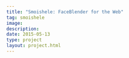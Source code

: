 ```yaml
---
title: "Smoishele: FaceBlender for the Web"
tag: smoishele
image: 
description: 
date: 2015-05-13
type: project
layout: project.html
---
```



